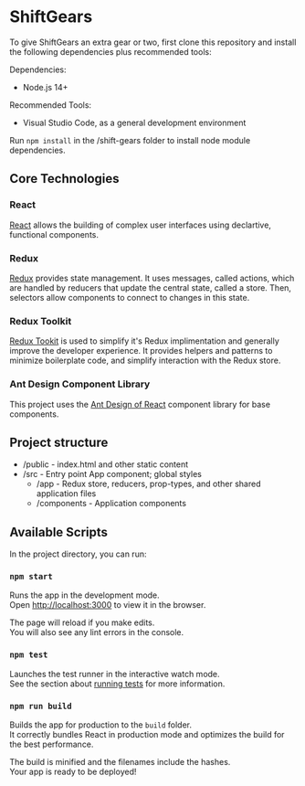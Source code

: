 # ShiftGears

To give ShiftGears an extra gear or two, first clone this repository and install the following dependencies plus recommended tools:

Dependencies:
* Node.js 14+

Recommended Tools:
* Visual Studio Code, as a general development environment

Run `npm install` in the /shift-gears folder to install node module dependencies.

## Core Technologies

### React

[React](https://reactjs.org/) allows the building of complex user interfaces using declartive, functional components.

### Redux

[Redux](https://redux.js.org/) provides state management. It uses messages, called actions, which are handled by reducers that update the central state, called a store. Then, selectors allow components to connect to changes in this state.

### Redux Toolkit

[Redux Tookit](https://redux-toolkit.js.org/) is used to simplify it's Redux implimentation and generally improve the developer experience. It provides helpers and patterns to minimize boilerplate code, and simplify interaction with the Redux store.

### Ant Design Component Library

This project uses the [Ant Design of React](https://ant.design/docs/react/introduce) component library for base components.

## Project structure

* /public - index.html and other static content
* /src - Entry point App component; global styles
	* /app - Redux store, reducers, prop-types, and other shared application files
	* /components - Application components
	
## Available Scripts

In the project directory, you can run:

### `npm start`

Runs the app in the development mode.<br />
Open [http://localhost:3000](http://localhost:3000) to view it in the browser.

The page will reload if you make edits.<br />
You will also see any lint errors in the console.

### `npm test`

Launches the test runner in the interactive watch mode.<br />
See the section about [running tests](https://facebook.github.io/create-react-app/docs/running-tests) for more information.

### `npm run build`

Builds the app for production to the `build` folder.<br />
It correctly bundles React in production mode and optimizes the build for the best performance.

The build is minified and the filenames include the hashes.<br />
Your app is ready to be deployed!

